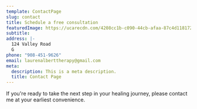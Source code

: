```yaml
---
template: ContactPage
slug: contact
title: Schedule a free consultation
featuredImage: https://ucarecdn.com/4208cc1b-c090-44cb-afaa-87c4d1181721/
subtitle:
address: |-
  124 Valley Road
  G
phone: "908-451-9626"
email: laurenalberttherapy@gmail.com
meta:
  description: This is a meta description.
  title: Contact Page
---
```



If you're ready to take the next
step in your healing journey,
please contact me at your earliest
convenience. 


<!-- # Example contact form

This form is setup to use Netlify's form handling:

- the form action is set to the current absolute url: `action: '/contact/'`
- a name attribute is sent with the form's data `'form-name': 'Contact'`
- netlify data attributes are added to the form `data-netlify data-netlify-honeypot`

Find out more in the [Netlify Docs](https://www.netlify.com/docs/form-handling/). -->
